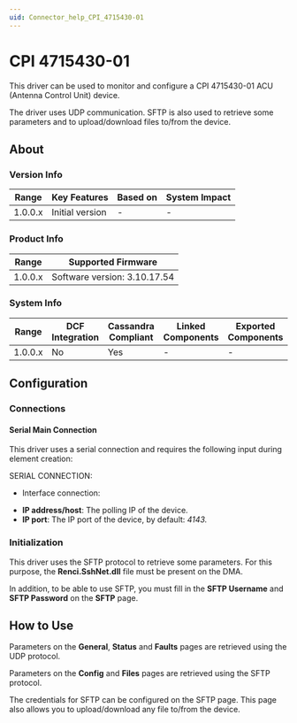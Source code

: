 ```yaml
---
uid: Connector_help_CPI_4715430-01
---
```


# CPI 4715430-01

This driver can be used to monitor and configure a CPI 4715430-01 ACU (Antenna Control Unit) device.

The driver uses UDP communication. SFTP is also used to retrieve some parameters and to upload/download files to/from the device.

## About

### Version Info

| **Range** | **Key Features** | **Based on** | **System Impact** |
|-----------|------------------|--------------|-------------------|
| 1.0.0.x   | Initial version  | \-           | \-                |

### Product Info

| **Range** | **Supported Firmware**       |
|-----------|------------------------------|
| 1.0.0.x   | Software version: 3.10.17.54 |

### System Info

| **Range** | **DCF Integration** | **Cassandra Compliant** | **Linked Components** | **Exported Components** |
|-----------|---------------------|-------------------------|-----------------------|-------------------------|
| 1.0.0.x   | No                  | Yes                     | \-                    | \-                      |

## Configuration

### Connections

#### Serial Main Connection

This driver uses a serial connection and requires the following input during element creation:

SERIAL CONNECTION:

- Interface connection:

<!-- -->

- **IP address/host**: The polling IP of the device.
- **IP port**: The IP port of the device, by default: *4143.*

### Initialization

This driver uses the SFTP protocol to retrieve some parameters. For this purpose, the **Renci.SshNet.dll** file must be present on the DMA.

In addition, to be able to use SFTP, you must fill in the **SFTP Username** and **SFTP Password** on the **SFTP** page.

## How to Use

Parameters on the **General**, **Status** and **Faults** pages are retrieved using the UDP protocol.

Parameters on the **Config** and **Files** pages are retrieved using the SFTP protocol.

The credentials for SFTP can be configured on the SFTP page. This page also allows you to upload/download any file to/from the device.
